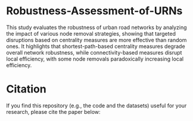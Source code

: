 # Robustness-Assessment-of-URNs
This study evaluates the robustness of urban road networks by analyzing the impact of various node removal strategies, showing that targeted disruptions based on centrality measures are more effective than random ones. It highlights that shortest-path-based centrality measures degrade overall network robustness, while connectivity-based measures disrupt local efficiency, with some node removals paradoxically increasing local efficiency.

# Citation
If you find this repository (e.g., the code and the datasets) useful for your research, please cite the paper below:
